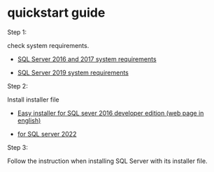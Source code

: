 # quickstart guide
Step 1:

check system requirements.

+ [SQL Server 2016 and 2017 system requirements](https://learn.microsoft.com/en-us/sql/sql-server/install/hardware-and-software-requirements-for-installing-sql-server?view=sql-server-ver16)

+ [SQL Server 2019 system requirements](https://learn.microsoft.com/en-us/sql/sql-server/install/hardware-and-software-requirements-for-installing-sql-server-2019?view=sql-server-ver16)

Step 2:

Install installer file

+ [Easy installer for SQL sever 2016 developer edition (web page in english)](https://www.microsoft.com/en-us/download/details.aspx?id=103438&msockid=1263be660fb767bf0324abc30ea26611)

+ [for SQL server 2022](https://www.microsoft.com/en-us/sql-server/sql-server-downloads)

Step 3:

Follow the instruction when installing SQL Server with its installer file.
